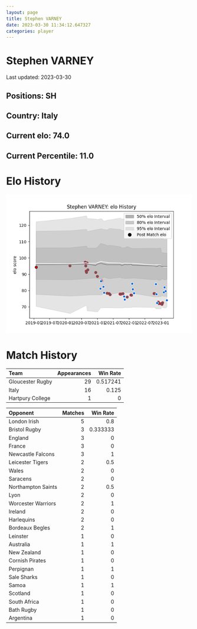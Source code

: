 ```yaml
---  
layout: page  
title: Stephen VARNEY  
date: 2023-03-30 11:34:12.647327  
categories: player  
---
```

# Stephen VARNEY


Last updated: 2023-03-30
## Positions: SH

## Country: Italy

## Current elo: 74.0

## Current Percentile: 11.0

# Elo History


![elo history](history_StephenVARNEY.png)
# Match History


| Team             |   Appearances |   Win Rate |
|:-----------------|--------------:|-----------:|
| Gloucester Rugby |            29 |   0.517241 |
| Italy            |            16 |   0.125    |
| Hartpury College |             1 |   0        |

| Opponent           |   Matches |   Win Rate |
|:-------------------|----------:|-----------:|
| London Irish       |         5 |   0.8      |
| Bristol Rugby      |         3 |   0.333333 |
| England            |         3 |   0        |
| France             |         3 |   0        |
| Newcastle Falcons  |         3 |   1        |
| Leicester Tigers   |         2 |   0.5      |
| Wales              |         2 |   0        |
| Saracens           |         2 |   0        |
| Northampton Saints |         2 |   0.5      |
| Lyon               |         2 |   0        |
| Worcester Warriors |         2 |   1        |
| Ireland            |         2 |   0        |
| Harlequins         |         2 |   0        |
| Bordeaux Begles    |         2 |   1        |
| Leinster           |         1 |   0        |
| Australia          |         1 |   1        |
| New Zealand        |         1 |   0        |
| Cornish Pirates    |         1 |   0        |
| Perpignan          |         1 |   1        |
| Sale Sharks        |         1 |   0        |
| Samoa              |         1 |   1        |
| Scotland           |         1 |   0        |
| South Africa       |         1 |   0        |
| Bath Rugby         |         1 |   0        |
| Argentina          |         1 |   0        |